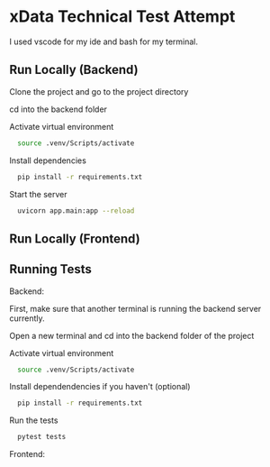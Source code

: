 # xData Technical Test Attempt

I used vscode for my ide and bash for my terminal.

## Run Locally (Backend)

Clone the project and go to the project directory

cd into the backend folder

Activate virtual environment

```bash
  source .venv/Scripts/activate
```

Install dependencies

```bash
  pip install -r requirements.txt
```

Start the server

```bash
  uvicorn app.main:app --reload
```

## Run Locally (Frontend)

## Running Tests

Backend:

First, make sure that another terminal is running the backend server currently.

Open a new terminal and cd into the backend folder of the project

Activate virtual environment

```bash
  source .venv/Scripts/activate
```

Install dependendencies if you haven't (optional)

```bash
  pip install -r requirements.txt
```

Run the tests

```bash
  pytest tests
```

Frontend:
